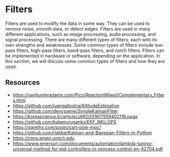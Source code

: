 # Filters

Filters are used to modify the data in some way. They can be used to remove noise, smooth data, or detect edges. Filters are used in many different applications, such as image processing, audio processing, and signal processing. There are many different types of filters, each with its own strengths and weaknesses. Some common types of filters include low-pass filters, high-pass filters, band-pass filters, and notch filters. Filters can be implemented in hardware or software, depending on the application. In this section, we will discuss some common types of filters and how they are used.

<!-- ## Low-Pass Filter -->

## Resources

- <https://vanhunteradams.com/Pico/ReactionWheel/Complementary_Filters.html>
- <https://github.com/juangallostra/AltitudeEstimation>
- <https://github.com/denyssene/SimpleKalmanFilter>
- <https://koreascience.kr/article/JAKO201617559402116.page>
- <https://github.com/balamuruganky/EKF_IMU_GPS>
- <https://garethx.com/posts/cart-pole-mpc/>
- <https://github.com/rlabbe/Kalman-and-Bayesian-Filters-in-Python>
- <https://ctms.engin.umich.edu>
- <https://www.emerson.com/documents/automation/lambda-tuning-universal-method-for-pid-controllers-in-process-control-en-42704.pdf>
